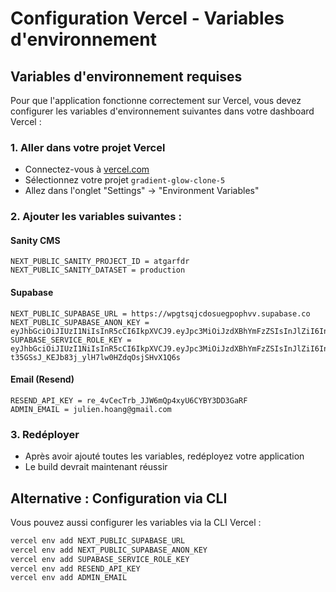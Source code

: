 # Configuration Vercel - Variables d'environnement

## Variables d'environnement requises

Pour que l'application fonctionne correctement sur Vercel, vous devez configurer les variables d'environnement suivantes dans votre dashboard Vercel :

### 1. Aller dans votre projet Vercel
- Connectez-vous à [vercel.com](https://vercel.com)
- Sélectionnez votre projet `gradient-glow-clone-5`
- Allez dans l'onglet "Settings" → "Environment Variables"

### 2. Ajouter les variables suivantes :

#### Sanity CMS
```
NEXT_PUBLIC_SANITY_PROJECT_ID = atgarfdr
NEXT_PUBLIC_SANITY_DATASET = production
```

#### Supabase
```
NEXT_PUBLIC_SUPABASE_URL = https://wpgtsqjcdosuegpophvv.supabase.co
NEXT_PUBLIC_SUPABASE_ANON_KEY = eyJhbGciOiJIUzI1NiIsInR5cCI6IkpXVCJ9.eyJpc3MiOiJzdXBhYmFzZSIsInJlZiI6IndwZ3RzcWpjZG9zdWVncG9waHZ2Iiwicm9sZSI6ImFub24iLCJpYXQiOjE3NTgwMTQ4MTIsImV4cCI6MjA3MzU5MDgxMn0.NDVPPOABuSsBUMTzCvbsrcTE7Kf2DuJYBR_JVPk3b0M
SUPABASE_SERVICE_ROLE_KEY = eyJhbGciOiJIUzI1NiIsInR5cCI6IkpXVCJ9.eyJpc3MiOiJzdXBhYmFzZSIsInJlZiI6IndwZ3RzcWpjZG9zdWVncG9waHZ2Iiwicm9sZSI6InNlcnZpY2Vfcm9sZSIsImlhdCI6MTc1ODAxNDgxMiwiZXhwIjoyMDczNTkwODEyfQ.wUEG-t35GSsJ_KEJb83j_ylH7lw0HZdqOsjSHvX1Q6s
```

#### Email (Resend)
```
RESEND_API_KEY = re_4vCecTrb_JJW6mQp4xyU6CYBY3DD3GaRF
ADMIN_EMAIL = julien.hoang@gmail.com
```

### 3. Redéployer
- Après avoir ajouté toutes les variables, redéployez votre application
- Le build devrait maintenant réussir

## Alternative : Configuration via CLI

Vous pouvez aussi configurer les variables via la CLI Vercel :

```bash
vercel env add NEXT_PUBLIC_SUPABASE_URL
vercel env add NEXT_PUBLIC_SUPABASE_ANON_KEY
vercel env add SUPABASE_SERVICE_ROLE_KEY
vercel env add RESEND_API_KEY
vercel env add ADMIN_EMAIL
```
